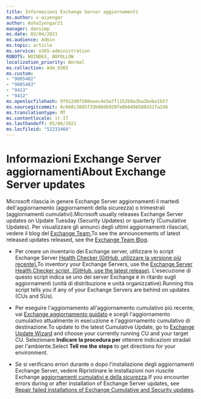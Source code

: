 ```yaml
---
title: Informazioni Exchange Server aggiornamenti
ms.author: v-aiyengar
author: AshaIyengar21
manager: dansimp
ms.date: 03/04/2021
ms.audience: Admin
ms.topic: article
ms.service: o365-administration
ROBOTS: NOINDEX, NOFOLLOW
localization_priority: Normal
ms.collection: Adm_O365
ms.custom:
- "9005482"
- "9005483"
- "9413"
- "9412"
ms.openlocfilehash: 9f012d0f500eeec4e5a7f1152b9a3ba3bebe1b57
ms.sourcegitcommit: 6c6b0c3885f33b08db929fe0b6496508d31fa2d6
ms.translationtype: MT
ms.contentlocale: it-IT
ms.lasthandoff: 05/06/2021
ms.locfileid: "52233466"
---
```

# <a name="about-exchange-server-updates"></a><span data-ttu-id="1525d-102">Informazioni Exchange Server aggiornamenti</span><span class="sxs-lookup"><span data-stu-id="1525d-102">About Exchange Server updates</span></span>

<span data-ttu-id="1525d-103">Microsoft rilascia in genere Exchange Server aggiornamenti il martedì dell'aggiornamento (aggiornamenti della sicurezza) o trimestrali (aggiornamenti cumulativi).</span><span class="sxs-lookup"><span data-stu-id="1525d-103">Microsoft usually releases Exchange Server updates on Update Tuesday (Security Updates) or quarterly (Cumulative Updates).</span></span> <span data-ttu-id="1525d-104">Per visualizzare gli annunci degli ultimi aggiornamenti rilasciati, vedere il blog del [Exchange Team.](https://aka.ms/ehlo)</span><span class="sxs-lookup"><span data-stu-id="1525d-104">To see the announcements of latest released updates released, see the [Exchange Team Blog](https://aka.ms/ehlo).</span></span>

- <span data-ttu-id="1525d-105">Per creare un inventario dei Exchange server, utilizzare lo script Exchange Server [Health Checker (GitHub, utilizzare la versione più recente).](https://aka.ms/ExchangeHealthChecker)</span><span class="sxs-lookup"><span data-stu-id="1525d-105">To inventory your Exchange Servers, use the [Exchange Server Health Checker script, (GitHub, use the latest release)](https://aka.ms/ExchangeHealthChecker).</span></span> <span data-ttu-id="1525d-106">L'esecuzione di questo script indica se uno dei server Exchange è in ritardo sugli aggiornamenti (unità di distribuzione e unità organizzative).</span><span class="sxs-lookup"><span data-stu-id="1525d-106">Running this script tells you if any of your Exchange Servers are behind on updates (CUs and SUs).</span></span>

- <span data-ttu-id="1525d-107">Per eseguire l'aggiornamento all'aggiornamento cumulativo più recente, vai [Exchange aggiornamento guidato](https://aka.ms/ExchangeUpdateWizard) e scegli l'aggiornamento cumulativo attualmente in esecuzione e l'aggiornamento cumulativo di destinazione.</span><span class="sxs-lookup"><span data-stu-id="1525d-107">To update to the latest Cumulative Update, go to [Exchange Update Wizard](https://aka.ms/ExchangeUpdateWizard) and choose your currently running CU and your target CU.</span></span> <span data-ttu-id="1525d-108">Selezionare **Indicare la procedura per** ottenere indicazioni stradali per l'ambiente.</span><span class="sxs-lookup"><span data-stu-id="1525d-108">Select **Tell me the steps** to get directions for your environment.</span></span>

- <span data-ttu-id="1525d-109">Se si verificano errori durante o dopo l'installazione degli aggiornamenti Exchange Server, vedere Ripristinare le installazioni non riuscite Exchange [aggiornamenti cumulativi e della sicurezza](https://docs.microsoft.com/exchange/troubleshoot/client-connectivity/exchange-security-update-issues).</span><span class="sxs-lookup"><span data-stu-id="1525d-109">If you encounter errors during or after installation of Exchange Server updates, see [Repair failed installations of Exchange Cumulative and Security updates](https://docs.microsoft.com/exchange/troubleshoot/client-connectivity/exchange-security-update-issues).</span></span>
